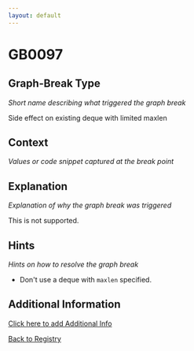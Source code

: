 ```yaml
---
layout: default
---
```

# GB0097

## Graph-Break Type
*Short name describing what triggered the graph break*

Side effect on existing deque with limited maxlen

## Context
*Values or code snippet captured at the break point*



## Explanation
*Explanation of why the graph break was triggered*

This is not supported.

## Hints
*Hints on how to resolve the graph break*

- Don't use a deque with `maxlen` specified.


## Additional Information

<!-- ADDITIONAL INFORMATION START - Add custom information below this line -->

<!-- ADDITIONAL INFORMATION END -->


[Click here to add Additional Info](https://github.com/meta-pytorch/compile-graph-break-site/edit/main/docs/gb/gb0097.md)

[Back to Registry](../index.html)
